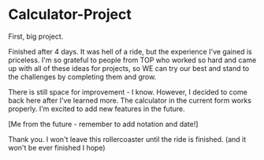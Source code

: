 # Calculator-Project

First, big project.

Finished after 4 days. It was hell of a ride, but the experience I've gained is priceless.
I'm so grateful to people from TOP who worked so hard and came up with all of these ideas for projects, so WE can try our best and stand to the challenges by completing them and grow.

There is still space for improvement - I know. However, I decided to come back here after I've learned more. The calculator in the current form works properly. I'm excited to add new features in the future. 

[Me from the future - remember to add notation and date!]

Thank you. I won't leave this rollercoaster until the ride is finished.
(and it won't be ever finished I hope)
